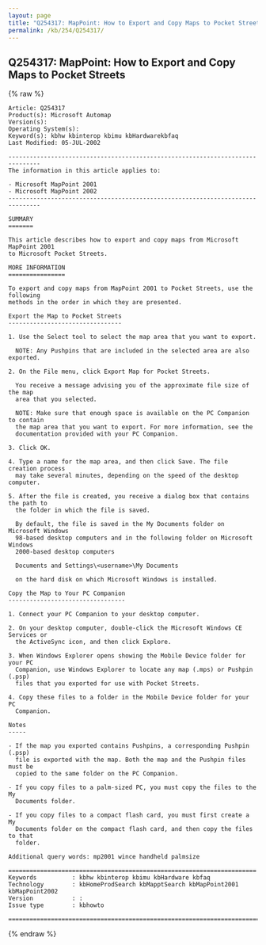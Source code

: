 ```yaml
---
layout: page
title: "Q254317: MapPoint: How to Export and Copy Maps to Pocket Streets"
permalink: /kb/254/Q254317/
---
```


## Q254317: MapPoint: How to Export and Copy Maps to Pocket Streets

{% raw %}

	Article: Q254317
	Product(s): Microsoft Automap
	Version(s): 
	Operating System(s): 
	Keyword(s): kbhw kbinterop kbimu kbHardwarekbfaq
	Last Modified: 05-JUL-2002
	
	-------------------------------------------------------------------------------
	The information in this article applies to:
	
	- Microsoft MapPoint 2001 
	- Microsoft MapPoint 2002 
	-------------------------------------------------------------------------------
	
	SUMMARY
	=======
	
	This article describes how to export and copy maps from Microsoft MapPoint 2001
	to Microsoft Pocket Streets.
	
	MORE INFORMATION
	================
	
	To export and copy maps from MapPoint 2001 to Pocket Streets, use the following
	methods in the order in which they are presented.
	
	Export the Map to Pocket Streets
	--------------------------------
	
	1. Use the Select tool to select the map area that you want to export.
	
	  NOTE: Any Pushpins that are included in the selected area are also exported.
	
	2. On the File menu, click Export Map for Pocket Streets.
	
	  You receive a message advising you of the approximate file size of the map
	  area that you selected.
	
	  NOTE: Make sure that enough space is available on the PC Companion to contain
	  the map area that you want to export. For more information, see the
	  documentation provided with your PC Companion.
	
	3. Click OK.
	
	4. Type a name for the map area, and then click Save. The file creation process
	  may take several minutes, depending on the speed of the desktop computer.
	
	5. After the file is created, you receive a dialog box that contains the path to
	  the folder in which the file is saved.
	
	  By default, the file is saved in the My Documents folder on Microsoft Windows
	  98-based desktop computers and in the following folder on Microsoft Windows
	  2000-based desktop computers
	
	  Documents and Settings\<username>\My Documents
	
	  on the hard disk on which Microsoft Windows is installed.
	
	Copy the Map to Your PC Companion
	---------------------------------
	
	1. Connect your PC Companion to your desktop computer.
	
	2. On your desktop computer, double-click the Microsoft Windows CE Services or
	  the ActiveSync icon, and then click Explore.
	
	3. When Windows Explorer opens showing the Mobile Device folder for your PC
	  Companion, use Windows Explorer to locate any map (.mps) or Pushpin (.psp)
	  files that you exported for use with Pocket Streets.
	
	4. Copy these files to a folder in the Mobile Device folder for your PC
	  Companion.
	
	Notes
	-----
	
	- If the map you exported contains Pushpins, a corresponding Pushpin (.psp)
	  file is exported with the map. Both the map and the Pushpin files must be
	  copied to the same folder on the PC Companion.
	
	- If you copy files to a palm-sized PC, you must copy the files to the My
	  Documents folder.
	
	- If you copy files to a compact flash card, you must first create a My
	  Documents folder on the compact flash card, and then copy the files to that
	  folder.
	
	Additional query words: mp2001 wince handheld palmsize
	
	======================================================================
	Keywords          : kbhw kbinterop kbimu kbHardware kbfaq
	Technology        : kbHomeProdSearch kbMapptSearch kbMapPoint2001 kbMapPoint2002
	Version           : :
	Issue type        : kbhowto
	
	=============================================================================
	

{% endraw %}
